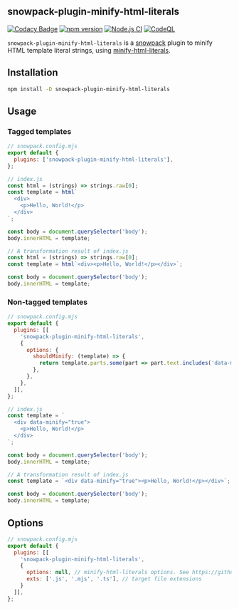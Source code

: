 snowpack-plugin-minify-html-literals
------------------------------------

[![Codacy Badge](https://api.codacy.com/project/badge/Grade/ae60f13bd8ad434291d736afec401861)](https://app.codacy.com/gh/akiomik/snowpack-plugin-minify-html-literals?utm_source=github.com&utm_medium=referral&utm_content=akiomik/snowpack-plugin-minify-html-literals&utm_campaign=Badge_Grade_Settings)
[![npm version](https://badge.fury.io/js/snowpack-plugin-minify-html-literals.svg)](https://badge.fury.io/js/snowpack-plugin-minify-html-literals)
[![Node.js CI](https://github.com/akiomik/snowpack-plugin-minify-html-literals/actions/workflows/node-ci.yml/badge.svg)](https://github.com/akiomik/snowpack-plugin-minify-html-literals/actions/workflows/node-ci.yml)
[![CodeQL](https://github.com/akiomik/snowpack-plugin-minify-html-literals/actions/workflows/codeql-analysis.yml/badge.svg)](https://github.com/akiomik/snowpack-plugin-minify-html-literals/actions/workflows/codeql-analysis.yml)

`snowpack-plugin-minify-html-literals` is a [snowpack](https://www.snowpack.dev) plugin to minify HTML template literal strings, using [minify-html-literals](https://github.com/asyncLiz/minify-html-literals).

## Installation

```bash
npm install -D snowpack-plugin-minify-html-literals
```

## Usage

### Tagged templates

```js
// snowpack.config.mjs
export default {
  plugins: ['snowpack-plugin-minify-html-literals'],
};
```

```js
// index.js
const html = (strings) => strings.raw[0];
const template = html`
  <div>
    <p>Hello, World!</p>
  </div>
`;

const body = document.querySelector('body');
body.innerHTML = template;
```

```js
// A transformation result of index.js
const html = (strings) => strings.raw[0];
const template = html`<div><p>Hello, World!</p></div>`;

const body = document.querySelector('body');
body.innerHTML = template;
```

### Non-tagged templates

```js
// snowpack.config.mjs
export default {
  plugins: [[
    'snowpack-plugin-minify-html-literals',
    {
      options: {
        shouldMinify: (template) => {
          return template.parts.some(part => part.text.includes('data-minify="true"'));
        },
      },
    },
  ]],
};
```

```js
// index.js
const template = `
  <div data-minify="true">
    <p>Hello, World!</p>
  </div>
`;

const body = document.querySelector('body');
body.innerHTML = template;
```

```js
// A transformation result of index.js
const template = `<div data-minify="true"><p>Hello, World!</p></div>`;

const body = document.querySelector('body');
body.innerHTML = template;
```

## Options

```js
// snowpack.config.mjs
export default {
  plugins: [[
    'snowpack-plugin-minify-html-literals',
    {
      options: null, // minify-html-literals options. See https://github.com/asyncLiz/minify-html-literals#options
      exts: ['.js', '.mjs', '.ts'], // target file extensions
    }
  ]],
};
```
